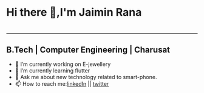 ### <h1>Hi there 👋,I'm Jaimin Rana<h1>
<hr>
<h2>B.Tech | Computer Engineering | Charusat</h2>
 

 

 

-  🔭 I’m currently working on E-jewellery
-  🌱 I’m currently learning flutter
-  💬 Ask me about new technology related to smart-phone.
-  📫 How to reach me:[linkedIn](https://www.linkedin.com/in/jaimin-rana-2bb531186/) || [twitter](https://twitter.com/jaiminRana10)
<!-- - 👯 I’m looking to collaborate on ... -->
<!-- - 🤔 I’m looking for help with ... -->
<!-- -  ...
- 😄 Pronouns: ...
- ⚡ Fun fact: ...
  -->
  
  <img href="https://camo.githubusercontent.com/0a41e327bcd51cdb17834c966c8184d0a17477860bdd54abed9dac8ddeb02a7a/68747470733a2f2f6769746875622d726561646d652d73746174732e76657263656c2e6170702f6170692f746f702d6c616e67733f757365726e616d653d64656e6973682d72616e7061726979612673686f775f69636f6e733d74727565266c6f63616c653d656e266c61796f75743d636f6d70616374">
  
  <img href="https://camo.githubusercontent.com/494c3f43c7e2d9bf9a70a27b8eb00c4d705bb703654904c9324c50a5d6452529/68747470733a2f2f6769746875622d726561646d652d73746174732e76657263656c2e6170702f6170693f757365726e616d653d64656e6973682d72616e7061726979612673686f775f69636f6e733d74727565266c6f63616c653d656e">

